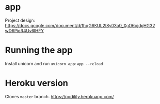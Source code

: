 # app

Project design: https://docs.google.com/document/d/1hqG6KUL2I8y03a0_XgO6ojdgHG32wD6PioR4Uv6lHFY

# Running the app
Install unicorn and run `uvicorn app:app --reload`

# Heroku version
Clones `master` branch. https://podility.herokuapp.com/
